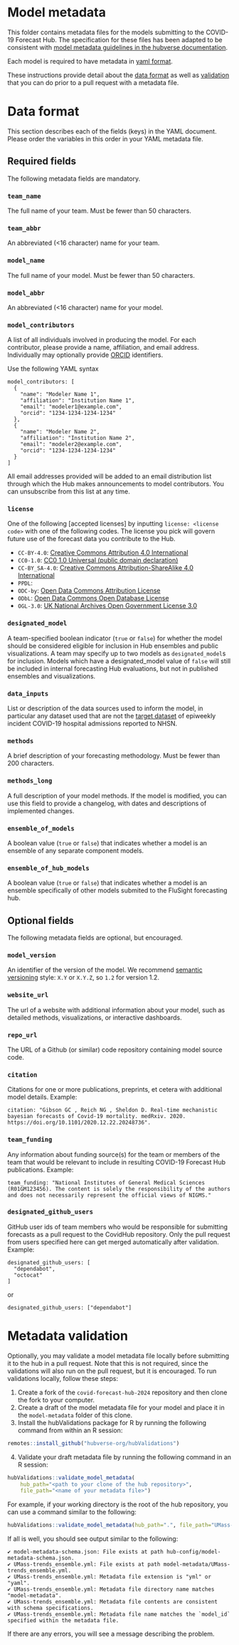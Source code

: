 # Model metadata

This folder contains metadata files for the models submitting to the  COVID-19 Forecast Hub. The specification for these files has been adapted to be consistent with [model metadata guidelines in the hubverse documentation](https://hubdocs.readthedocs.io/en/latest/user-guide/model-metadata.html).

Each model is required to have metadata in [yaml format](https://docs.ansible.com/ansible/latest/reference_appendices/YAMLSyntax.html).


These instructions provide detail about the [data
format](#Data-format) as well as [validation](#Data-validation) that
you can do prior to a pull request with a metadata file.

# Data format
This section describes each of the fields (keys) in the YAML document. Please order the variables in this order in your YAML metadata file.

## Required fields
The following metadata fields are mandatory.

### `team_name`
The full name of your team. Must be fewer than 50 characters.

### `team_abbr`
An abbreviated (<16 character) name for your team.

### `model_name`
The full name of your model. Must be fewer than 50 characters.

### `model_abbr`
An abbreviated (<16 character) name for your model.

### `model_contributors`

A list of all individuals involved in producing the model.
For each contributor, please provide a name, affiliation, and email address. Individually may optionally provide [ORCID](https://orcid.org/) identifiers.

Use the following YAML syntax
```
model_contributors: [
  {
    "name": "Modeler Name 1",
    "affiliation": "Institution Name 1",
    "email": "modeler1@example.com",
    "orcid": "1234-1234-1234-1234"
  },
  {
    "name": "Modeler Name 2",
    "affiliation": "Institution Name 2",
    "email": "modeler2@example.com",
    "orcid": "1234-1234-1234-1234"
  }
]
```

All email addresses provided will be added to an email distribution list through which the Hub makes announcements to model contributors. You can unsubscribe from this list at any time.

### `license`

One of the following [accepted licenses] by inputting `license: <license code>` with one of the following codes. The license you pick will govern future use of the forecast data you contribute to the Hub.

 - `CC-BY-4.0`: [Creative Commons Attribution 4.0 International](https://creativecommons.org/licenses/by/4.0/deed.en)
 - `CC0-1.0`: [CC0 1.0 Universal (public domain declaration)](https://creativecommons.org/publicdomain/zero/1.0/deed.en)
 - `CC-BY_SA-4.0`: [Creative Commons Attribution-ShareAlike 4.0 International](https://creativecommons.org/licenses/by-sa/4.0/deed.en)
 - `PPDL`: 
 - `ODC-by`: [Open Data Commons Attribution License](https://opendatacommons.org/licenses/by/1-0/)
 - `ODbL`: [Open Data Commons Open Database License](https://opendatacommons.org/licenses/odbl/)
 - `OGL-3.0`: [UK National Archives Open Government License 3.0](https://www.nationalarchives.gov.uk/doc/open-government-licence/version/3/) 

### `designated_model`

A team-specified boolean indicator (`true` or `false`) for whether the model should be considered eligible for inclusion in Hub ensembles and public visualizations. A team may specify up to two models as `designated_model`s for inclusion. Models which have a designated_model value of `false` will still be included in internal forecasting Hub evaluations, but not in published ensembles and visualizations.

### `data_inputs`

List or description of the data sources used to inform the model, in particular any dataset used that are not the [target dataset](../README.md#target-data-source) of epiweekly incident COVID-19 hospital admissions reported to NHSN.


### `methods`

A brief description of your forecasting methodology. Must be fewer than 200 characters.

### `methods_long`

A full description of your model methods. If the model is modified, you can use this field to provide a changelog, with dates and descriptions of implemented changes.


### `ensemble_of_models`

A boolean value (`true` or `false`) that indicates whether a model is an ensemble of any separate component models.

### `ensemble_of_hub_models`

A boolean value (`true` or `false`) that indicates whether a model is an ensemble specifically of other models submited to the FluSight forecasting hub.

## Optional fields
The following metadata fields are optional, but encouraged.

### `model_version`
An identifier of the version of the model. We recommend [semantic versioning](https://semver.org/) style: `X.Y` or `X.Y.Z`, so `1.2` for version 1.2.

### `website_url`

The url of a website with additional information about your model, such as detailed methods, visualizations, or interactive dashboards.

### `repo_url`

The URL of a Github (or similar) code repository containing model source code. 

### `citation`

Citations for one or more publications, preprints, et cetera with additional model details. Example: 
```
citation: "Gibson GC , Reich NG , Sheldon D. Real-time mechanistic bayesian forecasts of Covid-19 mortality. medRxiv. 2020. https://doi.org/10.1101/2020.12.22.20248736".
```

### `team_funding`

Any information about funding source(s) for the team or members of the team that would be relevant to include in resulting COVID-19 Forecast Hub publications. Example:
```
team_funding: "National Institutes of General Medical Sciences (R01GM123456). The content is solely the responsibility of the authors and does not necessarily represent the official views of NIGMS."
```

### `designated_github_users`

GitHub user ids of team members who would be responsible for submitting forecasts as a pull request to the CovidHub repository. Only the pull request from users specified here can get merged automatically after validation. Example:
```
designated_github_users: [
  "dependabot",
  "octocat"
]
```
or 
```
designated_github_users: ["dependabot"]
```

# Metadata validation

Optionally, you may validate a model metadata file locally before submitting it to the hub in a pull request. Note that this is not required, since the validations will also run on the pull request, but it is encouraged. To run validations locally, follow these steps:

1. Create a fork of the `covid-forecast-hub-2024` repository and then clone the fork to your computer.
2. Create a draft of the model metadata file for your model and place it in the `model-metadata` folder of this clone.
3. Install the hubValidations package for R by running the following command from within an R session:
``` r
remotes::install_github("hubverse-org/hubValidations")
```
4. Validate your draft metadata file by running the following command in an R session:
``` r
hubValidations::validate_model_metadata(
    hub_path="<path to your clone of the hub repository>",
    file_path="<name of your metadata file>")
```

For example, if your working directory is the root of the hub repository, you can use a command similar to the following:
``` r
hubValidations::validate_model_metadata(hub_path=".", file_path="UMass-trends_ensemble.yml")
```

If all is well, you should see output similar to the following:
```
✔ model-metadata-schema.json: File exists at path hub-config/model-metadata-schema.json.
✔ UMass-trends_ensemble.yml: File exists at path model-metadata/UMass-trends_ensemble.yml.
✔ UMass-trends_ensemble.yml: Metadata file extension is "yml" or "yaml".
✔ UMass-trends_ensemble.yml: Metadata file directory name matches "model-metadata".
✔ UMass-trends_ensemble.yml: Metadata file contents are consistent with schema specifications.
✔ UMass-trends_ensemble.yml: Metadata file name matches the `model_id` specified within the metadata file.
```

If there are any errors, you will see a message describing the problem.